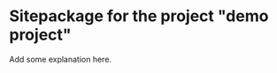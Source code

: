 Sitepackage for the project "demo project"
==============================================================

Add some explanation here.

